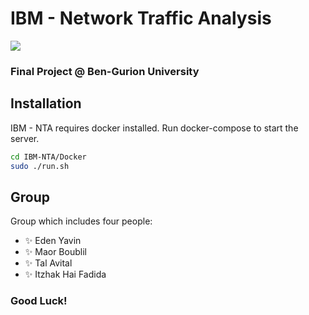 # IBM - Network Traffic Analysis
![](https://in.bgu.ac.il/marketing/DocLib/Pages/graphics/eng-logo.png)
### Final Project @ Ben-Gurion University




## Installation

IBM - NTA requires docker installed.
Run docker-compose to start the server.

```sh
cd IBM-NTA/Docker
sudo ./run.sh
```

## Group
Group which includes four people:

- ✨ Eden Yavin
- ✨ Maor Boublil
- ✨ Tal Avital
- ✨ Itzhak Hai Fadida

### Good Luck!
